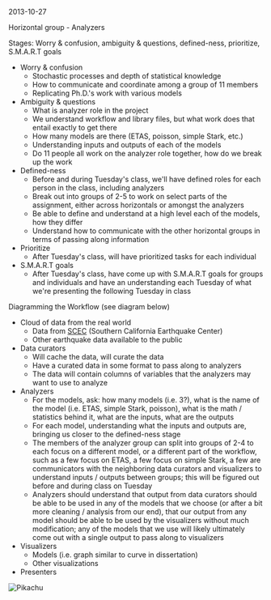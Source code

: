 2013-10-27

Horizontal group - Analyzers

Stages: Worry & confusion, ambiguity & questions, defined-ness, prioritize, S.M.A.R.T goals
+ Worry & confusion
  + Stochastic processes and depth of statistical knowledge
  + How to communicate and coordinate among a group of 11 members
  + Replicating Ph.D.'s work with various models
+ Ambiguity & questions
  + What is analyzer role in the project
  + We understand workflow and library files, but what work does that entail exactly to get there
  + How many models are there (ETAS, poisson, simple Stark, etc.)
  + Understanding inputs and outputs of each of the models
  + Do 11 people all work on the analyzer role together, how do we break up the work
+ Defined-ness
  + Before and during Tuesday's class, we'll have defined roles for each person in the class, including analyzers
  + Break out into groups of 2-5 to work on select parts of the assignment, either across horizontals or amongst the analyzers
  + Be able to define and understand at a high level each of the models, how they differ
  + Understand how to communicate with the other horizontal groups in terms of passing along information
+ Prioritize
  + After Tuesday's class, will have prioritized tasks for each individual
+ S.M.A.R.T goals
  + After Tuesday's class, have come up with S.M.A.R.T goals for groups and individuals and have an understanding each Tuesday of what we're presenting the following Tuesday in class

Diagramming the Workflow (see diagram below)
+ Cloud of data from the real world
  + Data from <a href = "http://www.scec.org/">SCEC</a> (Southern California Earthquake Center)
  + Other earthquake data available to the public
+ Data curators
  + Will cache the data, will curate the data
  + Have a curated data in some format to pass along to analyzers
  + The data will contain columns of variables that the analyzers may want to use to analyze
+ Analyzers
  + For the models, ask: how many models (i.e. 3?), what is the name of the model (i.e. ETAS, simple Stark, poisson), what is the math / statistics behind it, what are the inputs, what are the outputs
  + For each model, understanding what the inputs and outputs are, bringing us closer to the defined-ness stage
  + The members of the analyzer group can split into groups of 2-4 to each focus on a different model, or a different part of the workflow, such as a few focus on ETAS, a few focus on simple Stark, a few are communicators with the neighboring data curators and visualizers to understand inputs / outputs between groups; this will be figured out before and during class on Tuesday
  + Analyzers should understand that output from data curators should be able to be used in any of the models that we choose (or after a bit more cleaning / analysis from our end), that our output from any model should be able to be used by the visualizers without much modification; any of the models that we use will likely ultimately come out with a single output to pass along to visualizers
+ Visualizers
  + Models (i.e. graph similar to curve in dissertation)
  + Other visualizations
+ Presenters

![Pikachu](https://github.com/j-zhang/analyzers/raw/master/stat157_analyzers_diagram_OH_2013-10-27.jpg "Diagram in Aaron's OH")
